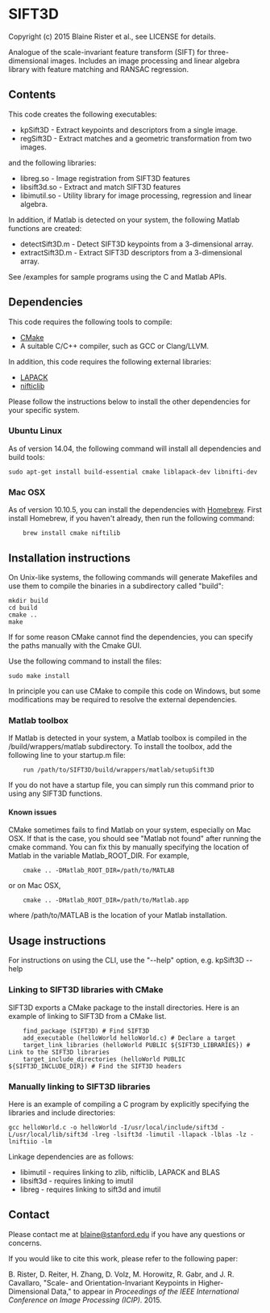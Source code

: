 # SIFT3D

Copyright (c) 2015 Blaine Rister et al., see LICENSE for details.

Analogue of the scale-invariant feature transform (SIFT) for three-dimensional images. Includes an image processing and linear algebra library with feature matching and RANSAC regression.

## Contents

This code creates the following executables:
- kpSift3D - Extract keypoints and descriptors from a single image.
- regSift3D - Extract matches and a geometric transformation from two images. 

and the following libraries:
- libreg.so - Image registration from SIFT3D features
- libsift3d.so - Extract and match SIFT3D features
- libimutil.so - Utility library for image processing, regression and linear algebra.

In addition, if Matlab is detected on your system, the following Matlab functions are created:
- detectSift3D.m - Detect SIFT3D keypoints from a 3-dimensional array.
- extractSift3D.m - Extract SIFT3D descriptors from a 3-dimensional array.

See /examples for sample programs using the C and Matlab APIs.

## Dependencies

This code requires the following tools to compile:
- [CMake](http://www.cmake.org)
- A suitable C/C++ compiler, such as GCC or Clang/LLVM.

In addition, this code requires the following external libraries:
- [LAPACK](http://www.netlib.org/lapack/)
- [nifticlib](http://sourceforge.net/projects/niftilib/files/nifticlib/)

Please follow the instructions below to install the other dependencies for your specific system.

### Ubuntu Linux

As of version 14.04, the following command will install all dependencies and build tools:

	sudo apt-get install build-essential cmake liblapack-dev libnifti-dev

### Mac OSX

As of version 10.10.5, you can install the dependencies with [Homebrew](http://brew.sh/). First install Homebrew, if you haven't already, then run the following command:
 
        brew install cmake niftilib

## Installation instructions

On Unix-like systems, the following commands will generate Makefiles and use them to compile the binaries in a subdirectory called "build":

	mkdir build
	cd build
	cmake ..
	make

If for some reason CMake cannot find the dependencies, you can specify the paths manually with the Cmake GUI. 

Use the following command to install the files:

	sudo make install

In principle you can use CMake to compile this code on Windows, but some modifications may be required to resolve the external dependencies.

### Matlab toolbox 

If Matlab is detected in your system, a Matlab toolbox is compiled in the /build/wrappers/matlab subdirectory. To install the toolbox, add the following line to your startup.m file:

        run /path/to/SIFT3D/build/wrappers/matlab/setupSift3D

If you do not have a startup file, you can simply run this command prior to using any SIFT3D functions.

#### Known issues

CMake sometimes fails to find Matlab on your system, especially on Mac OSX. If that is the case, you should see "Matlab not found" after running the cmake command. You can fix this by manually specifying the location of Matlab in the variable Matlab_ROOT_DIR. For example,

        cmake .. -DMatlab_ROOT_DIR=/path/to/MATLAB

or on Mac OSX,

        cmake .. -DMatlab_ROOT_DIR=/path/to/Matlab.app

where /path/to/MATLAB is the location of your Matlab installation.

## Usage instructions

For instructions on using the CLI, use the "--help" option, e.g. 
        kpSift3D --help

### Linking to SIFT3D libraries with CMake

SIFT3D exports a CMake package to the install directories. Here is an example of linking to SIFT3D from a CMake list.

        find_package (SIFT3D) # Find SIFT3D
        add_executable (helloWorld helloWorld.c) # Declare a target
        target_link_libraries (helloWorld PUBLIC ${SIFT3D_LIBRARIES}) # Link to the SIFT3D libraries
        target_include_directories (helloWorld PUBLIC ${SIFT3D_INCLUDE_DIR}) # Find the SIFT3D headers

### Manually linking to SIFT3D libraries

Here is an example of compiling a C program by explicitly specifying the libraries and include directories:

```
gcc helloWorld.c -o helloWorld -I/usr/local/include/sift3d -L/usr/local/lib/sift3d -lreg -lsift3d -limutil -llapack -lblas -lz -lniftiio -lm
```

Linkage dependencies are as follows:
- libimutil - requires linking to zlib, nifticlib, LAPACK and BLAS
- libsift3d - requires linking to imutil
- libreg - requires linking to sift3d and imutil

## Contact

Please contact me at blaine@stanford.edu if you have any questions or concerns.

If you would like to cite this work, please refer to the following paper:

B. Rister, D. Reiter, H. Zhang, D. Volz, M. Horowitz, R. Gabr, and J. R. Cavallaro, "Scale- and Orientation-Invariant Keypoints in Higher-Dimensional Data," to appear in *Proceedings of the IEEE International Conference on Image Processing (ICIP)*. 2015.
